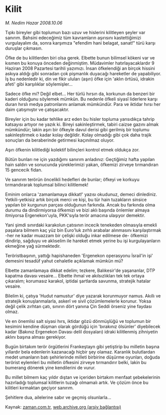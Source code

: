 # Kilit

*M. Nedim Hazar 2008.10.06*

<tr><td class="metin" colspan="2" style="padding-top: 20px; padding-left: 5px; padding-right: 10px;">Tıpkı bireyler gibi toplumun bazı uzuv ve hislerini kilitleyen şeyler var sanırım. Bahsini edeceğimiz tüm kavramların aşırısını kastettiğimizi vurgulayalım da, sonra karşımıza "efendim hani belagat, sanat!" türü karşı duruşlar çıkmasın.</td></tr><tr><td class="metin" colspan="2" style="padding-top: 20px; padding-left: 5px; padding-right: 10px;"><p> Öfke de bu kilitlerden biri olsa gerek. Elbette bunun bilimsel kökeni var ve kısmen bu konuya önceden değinmiştim. Müdavimler hatırlayacaklardır 9 Haziran 2008 Pazartesi tarihli yazımızı. İnsan öfkelendiği an birçok hissini askıya aldığı gibi sonradan çok pişmanlık duyacağı hareketler de yapabiliyor. İş bu nedenledir ki, din ve fikir uluları (aşırı) öfke için 'aklın örtüsü, idrakin afeti' gibi karşılıklar söylemişler...
<p>Sadece öfke mi? Değil elbet... Her türlü hırsın da, korkunun da benzeri bir kaderi olduğunu söylemek mümkün. Bu nedenle öfkeli siyasî liderlere karşı duran hırslı medya patronlarını anlamak mümkündür. Para ve iktidar hırsı her daim çatışmıştır ve çatışacaktır. 
<p>Bireyler için bu kadar tehlike arz eden bu hisler topluma yansıdıkça tahrip katsayısı artıyor ne yazık ki. Bireyi sakinleştirmek, tabiri caizse gazını almak mümkündür; lakin aşırı bir öfkeyle davul derisi gibi gerilmiş bir toplumu sakinleştirmek o kadar kolay değildir. Kolay olmadığı gibi çok daha trajik sonuçları da beraberinde getirmesi kaçınılmaz oluyor. 
<p>Aşırı öfkenin kilitlediği kolektif bilinçleri kontrol etmek oldukça zor. 
<p>Bütün bunları ne için yazdığımı sanırım anladınız: Geçtiğimiz hafta yapılan hain saldırı ve sonucunda yüreklerimizi yakan, öfkemizi zirveye tırmandıran 15 gencecik fidan. 
<p>Ve sanırım terörün öncelikli hedefleri de bunlar; öfkeyi ve korkuyu tırmandırarak toplumsal bilinci kilitlemek!
<p>Eminim onlarca 'zamanlamaya dikkat!' yazısı okudunuz, demeci dinlediniz. Yetkili-yetkisiz artık birçok merci ve kişi, bu tür hain tuzakların sinsice yapılan bir kurgunun parçası olduğunun farkında. Ancak bu farkında olma durumu da dindirmiyorsa öfkemizi ve bizi aklı başında önlemler almaya itmiyorsa Ergenekon'uyla, PKK'sıyla terör amacına ulaşıyor demektir. 
<p>Yani şimdi sınırdaki karakolun çatısının incecik tenekeden olmasıyla emekli paşalara bilmem kaç yüz bin Euro'luk zırhlı arabalar alınmasını karşılaştırmak -her ne kadar muazzam bir çelişki olduğu inkar edilmese de- öfkemizi dindirip, sağduyu ve aklıselim ile hareket etmek yerine bu işi kurgulayanların ekmeğine yağ sürmektedir. 
<p>Teröristbaşının, yattığı hapishaneden 'Ergenekon operasyonu İsrail'in işi' demesini tesadüf yahut cehaletle açıklamak mümkün mü?
<p>Elbette zamanlamaya dikkat edelim; tezkere, Balıkesir'de yaşananlar, DTP kapatma davası vesaire... Elbette ihmal ve akılsızlıkları tek tek ortaya çıkaralım; korumasız karakol, iptidai şartlarda savunma, stratejik hatalar vesaire. 
<p>Bilelim ki, çatıya 'Hudut namustur' diye yazarak korunmuyor namus. Akıllı ve stratejik konuşlanmalarla, askerî ve sivil çözümlemelerle korunur. Yoksa değil çelik zırhtan çatı, sınırın dört yanına Çin Seddi örseniz yine faydası olmaz.
<p>Ve en önemlisi salt siyasi hırs, iktidar gözü dönmüşlüğü ve toplumun bir kesimini kendine düşman olarak gördüğü için 'bırakınız ölsünler' diyebilecek kadar (Bakınız Ergenekon Davası delil dosyaları) idraki kilitlenmiş zihniyetin aklını başına alması gerekiyor. 
<p>Bugün birtakım terör örgütlerini Frankeştayn gibi yetiştirip bu milletin başına yıllardır bela edenlerin kazanacağı hiçbir şey olamaz. Karanlık bulutlardan medet umanların batı şehirlerinde milleti birbirine düşürme oyunları, doğuda terörist eylemleri bu milletin öfkesini zirveye tırmandırır belki, lakin bu bumerang dönerek yine kendilerini de vurur. 
<p>Bu millet bilmem kaç yıldır dıştan ve içeriden birtakım menfaat şebekelerinin hazırladığı toplumsal kilitlerin tuzağı olmamalı artık. Ve çözüm önce bu kilitleri kırmaktan geçiyor sanırım. 
<p>Şehitlere dua, ailelerine sabır ve geçmiş olsunlarla...<br/></p></p></p></p></p></p></p></p></p></p></p></p></p></p></p></td></tr>

Kaynak: [zaman.com.tr](http://zaman.com.tr/yazar.do?yazino=746008), [web.archive.org (arşiv bağlantısı)](http://web.archive.org/web/20081210172356/http://www.zaman.com.tr:80/yazar.do?yazino=746008)
